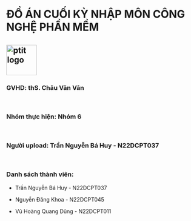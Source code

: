 <h1>ĐỒ ÁN CUỐI KỲ NHẬP MÔN CÔNG NGHỆ PHẦN MỀM</h1>
<h2>
  <img src="https://upload.wikimedia.org/wikipedia/commons/d/d7/Logo_PTIT.jpg"c alt="ptit logo" width="80" height="80">
</h2>

<h3>GVHD: thS. Châu Văn Vân</h3>
<br/>
<h3>Nhóm thực hiện: Nhóm 6</h3>
<br/>
<h3>Người upload: Trần Nguyễn Bá Huy - N22DCPT037</h3>
<br/>
<div>
  <h3>Danh sách thành viên:</h3>
  <ul>
    <li><p>Trần Nguyễn Bá Huy - N22DCPT037</p></li>
    <li><p>Nguyễn Đăng Khoa - N22DCPT045</p></li>
    <li><p>Vũ Hoàng Quang Dũng - N22DCPT011</p></li>
  </ul>
</div>
